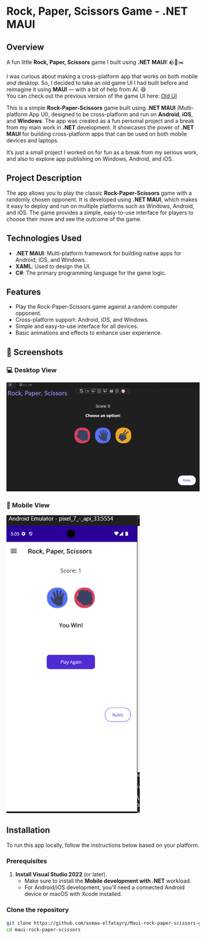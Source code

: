 # Rock, Paper, Scissors Game - .NET MAUI

## Overview

A fun little **Rock, Paper, Scissors** game I built using **.NET MAUI**! 🪨📄✂️

I was curious about making a cross-platform app that works on both mobile _and_ desktop. So, I decided to take an old game UI I had built before and reimagine it using **MAUI** — with a bit of help from AI. 😄  
You can check out the previous version of the game UI here: [Old UI](https://asmaa-elfatayry.github.io/Frontend-Mentor-Challenges/advanced/rock-paper-scissors-master/)

This is a simple **Rock-Paper-Scissors** game built using **.NET MAUI** (Multi-platform App UI), designed to be cross-platform and run on **Android**, **iOS**, and **Windows**. The app was created as a fun personal project and a break from my main work in **.NET** development. It showcases the power of **.NET MAUI** for building cross-platform apps that can be used on both mobile devices and laptops.

It’s just a small project I worked on for fun as a break from my serious work, and also to explore app publishing on Windows, Android, and iOS.

## Project Description

The app allows you to play the classic **Rock-Paper-Scissors** game with a randomly chosen opponent. It is developed using **.NET MAUI**, which makes it easy to deploy and run on multiple platforms such as Windows, Android, and iOS. The game provides a simple, easy-to-use interface for players to choose their move and see the outcome of the game.

## Technologies Used

- **.NET MAUI**: Multi-platform framework for building native apps for Android, iOS, and Windows.
- **XAML**: Used to design the UI.
- **C#**: The primary programming language for the game logic.

## Features

- Play the Rock-Paper-Scissors game against a random computer opponent.
- Cross-platform support: Android, iOS, and Windows.
- Simple and easy-to-use interface for all devices.
- Basic animations and effects to enhance user experience.

## 📱 Screenshots

### 💻 Desktop View

![Desktop View](./desktop-view.png)

### 📱 Mobile View

![Mobile View](./mobile-view.png)

## Installation

To run this app locally, follow the instructions below based on your platform.

### Prerequisites

1. **Install Visual Studio 2022** (or later).
   - Make sure to install the **Mobile development with .NET** workload.
   - For Android/iOS development, you'll need a connected Android device or macOS with Xcode installed.

### Clone the repository

```bash
git clone https://github.com/asmaa-elfatayry/Maui-rock-paper-scissors-game.git
cd maui-rock-paper-scissors
```
